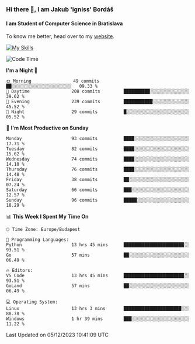 ### Hi there 👋, I am Jakub 'igniss' Bordáš

#### I am Student of Computer Science in Bratislava
To know me better, head over to my [website](https://bordas.sk).

[![My Skills](https://skillicons.dev/icons?i=js,html,css,figma,svelte,java,kotlin,python,postgresql,typescript,nest,nodejs)](https://bordas.sk)


<!--START_SECTION:waka-->
![Code Time](http://img.shields.io/badge/Code%20Time-1%2C300%20hrs%2046%20mins-blue)

**I'm a Night 🦉** 

```text
🌞 Morning                49 commits          ██░░░░░░░░░░░░░░░░░░░░░░░   09.33 % 
🌆 Daytime                208 commits         ██████████░░░░░░░░░░░░░░░   39.62 % 
🌃 Evening                239 commits         ███████████░░░░░░░░░░░░░░   45.52 % 
🌙 Night                  29 commits          █░░░░░░░░░░░░░░░░░░░░░░░░   05.52 % 
```
📅 **I'm Most Productive on Sunday** 

```text
Monday                   93 commits          ████░░░░░░░░░░░░░░░░░░░░░   17.71 % 
Tuesday                  82 commits          ████░░░░░░░░░░░░░░░░░░░░░   15.62 % 
Wednesday                74 commits          ████░░░░░░░░░░░░░░░░░░░░░   14.10 % 
Thursday                 76 commits          ████░░░░░░░░░░░░░░░░░░░░░   14.48 % 
Friday                   38 commits          ██░░░░░░░░░░░░░░░░░░░░░░░   07.24 % 
Saturday                 66 commits          ███░░░░░░░░░░░░░░░░░░░░░░   12.57 % 
Sunday                   96 commits          █████░░░░░░░░░░░░░░░░░░░░   18.29 % 
```


📊 **This Week I Spent My Time On** 

```text
🕑︎ Time Zone: Europe/Budapest

💬 Programming Languages: 
Python                   13 hrs 45 mins      ███████████████████████░░   93.51 % 
Go                       57 mins             ██░░░░░░░░░░░░░░░░░░░░░░░   06.49 % 

🔥 Editors: 
VS Code                  13 hrs 45 mins      ███████████████████████░░   93.51 % 
GoLand                   57 mins             ██░░░░░░░░░░░░░░░░░░░░░░░   06.49 % 

💻 Operating System: 
Linux                    13 hrs 3 mins       ██████████████████████░░░   88.78 % 
Windows                  1 hr 39 mins        ███░░░░░░░░░░░░░░░░░░░░░░   11.22 % 
```


 Last Updated on 05/12/2023 10:41:09 UTC
<!--END_SECTION:waka-->
